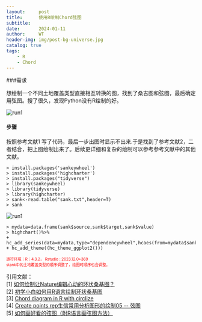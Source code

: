 ```yaml
---
layout:     post
title:      使用R绘制Chord弦图
subtitle:   
date:       2024-01-11
author:     WT
header-img: img/post-bg-universe.jpg
catalog: true
tags:
    - R
    - Chord 
---
```


###需求  

想绘制一个不同土地覆盖类型直接相互转换的图，找到了桑吉图和弦图，最后确定用弦图。搜了很久，发现Python没有R绘制的好。    

![run1](http://www.spatial.pro/img/hulunlake_Chord.png)  
 
#### 步骤 

按照参考文献1 写了代码，最后一步出图时显示不出来.于是找到了参考文献2，二者结合，把上图绘制出来了。后续更详细和复杂的绘制可以参考参考文献中的其他文献。

```
> install.packages('sankeywheel')
> install.packages('highcharter')
> install.packages("tidyverse")
> library(sankeywheel)
> library(tidyverse)
> library(highcharter)
> sank<-read.table("sank.txt",header=T)
> sank
```
![run1](http://www.spatial.pro/img/sank.png)   
```
> mydata=data.frame(sank$source,sank$target,sank$value)
> highchart()%>%
+ hc_add_series(data=mydata,type="dependencywheel",hcaes(from=mydata$sank.source,to=mydata$sank.target,weight=mydata$sank.value))%>%
+ hc_add_theme((hc_theme_ggplot2()))
``` 
<font size=1 color="red">运行环境：R：4.3.2， Rstudio : 2023.12.0+369</font>  
<font size=1 color="red">stank中的土地覆盖类型的顺序调整了，绘图时顺序也会调整。</font>


引用文献：  
[1] [如何绘制让Nature编辑心动的环状桑基图？](https://zhuanlan.zhihu.com/p/503238018?utm_id=0)  
[2] [初学小白如何用R语言绘制环状桑基图](https://blog.csdn.net/weixin_48071524/article/details/129711093)  
[3] [Chord diagram in R with circlize](https://r-charts.com/flow/chord-diagram/)    
[4]  [Create points rep生信常用分析图形的绘制05 -- 弦图](https://mp.weixin.qq.com/s?__biz=MzkzMDE4NTc5NA==&mid=2247485791&idx=1&sn=015a62410d5b7cad1a014e2ed42d0210&chksm=c27f5e72f508d7644931dcb14bf0ae334f6ec2df635a26673fa49882264765493738b969c727&scene=21#wechat_redirect)  
[5] [如何画好看的弦图（附R语言画弦图方法）](https://www.jianshu.com/p/960850b8603c?utm_campaign=haruki)
 

